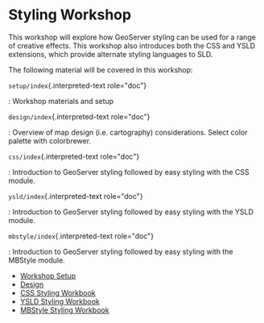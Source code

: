 # Styling Workshop

This workshop will explore how GeoServer styling can be used for a range of creative effects. This workshop also introduces both the CSS and YSLD extensions, which provide alternate styling languages to SLD.

The following material will be covered in this workshop:

`setup/index`{.interpreted-text role="doc"}

:   Workshop materials and setup

`design/index`{.interpreted-text role="doc"}

:   Overview of map design (i.e. cartography) considerations. Select color palette with colorbrewer.

`css/index`{.interpreted-text role="doc"}

:   Introduction to GeoServer styling followed by easy styling with the CSS module.

`ysld/index`{.interpreted-text role="doc"}

:   Introduction to GeoServer styling followed by easy styling with the YSLD module.

`mbstyle/index`{.interpreted-text role="doc"}

:   Introduction to GeoServer styling followed by easy styling with the MBStyle module.

-   [Workshop Setup](setup/index.md)
-   [Design](design/index.md)
-   [CSS Styling Workbook](css/index.md)
-   [YSLD Styling Workbook](ysld/index.md)
-   [MBStyle Styling Workbook](mbstyle/index.md)

